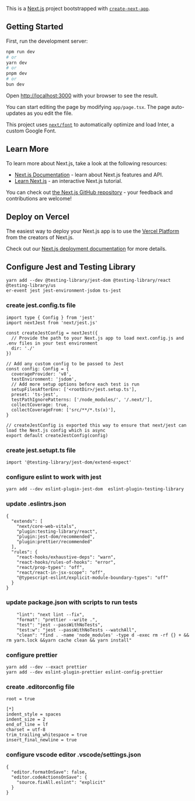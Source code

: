 This is a [Next.js](https://nextjs.org/) project bootstrapped with [`create-next-app`](https://github.com/vercel/next.js/tree/canary/packages/create-next-app).

## Getting Started

First, run the development server:

```bash
npm run dev
# or
yarn dev
# or
pnpm dev
# or
bun dev
```

Open [http://localhost:3000](http://localhost:3000) with your browser to see the result.

You can start editing the page by modifying `app/page.tsx`. The page auto-updates as you edit the file.

This project uses [`next/font`](https://nextjs.org/docs/basic-features/font-optimization) to automatically optimize and load Inter, a custom Google Font.

## Learn More

To learn more about Next.js, take a look at the following resources:

- [Next.js Documentation](https://nextjs.org/docs) - learn about Next.js features and API.
- [Learn Next.js](https://nextjs.org/learn) - an interactive Next.js tutorial.

You can check out [the Next.js GitHub repository](https://github.com/vercel/next.js/) - your feedback and contributions are welcome!

## Deploy on Vercel

The easiest way to deploy your Next.js app is to use the [Vercel Platform](https://vercel.com/new?utm_medium=default-template&filter=next.js&utm_source=create-next-app&utm_campaign=create-next-app-readme) from the creators of Next.js.

Check out our [Next.js deployment documentation](https://nextjs.org/docs/deployment) for more details.

## Configure Jest and Testing Library

```
yarn add --dev @testing-library/jest-dom @testing-library/react @testing-library/us
er-event jest jest-environment-jsdom ts-jest
```

### create jest.config.ts file

```
import type { Config } from 'jest'
import nextJest from 'next/jest.js'

const createJestConfig = nextJest({
  // Provide the path to your Next.js app to load next.config.js and .env files in your test environment
  dir: './'
})

// Add any custom config to be passed to Jest
const config: Config = {
  coverageProvider: 'v8',
  testEnvironment: 'jsdom',
  // Add more setup options before each test is run
  setupFilesAfterEnv: ['<rootDir>/jest.setup.ts'],
  preset: 'ts-jest',
  testPathIgnorePatterns: ['/node_modules/', '/.next/'],
  collectCoverage: true,
  collectCoverageFrom: ['src/**/*.ts(x)'],
}

// createJestConfig is exported this way to ensure that next/jest can load the Next.js config which is async
export default createJestConfig(config)
```

### create jest.setupt.ts file

```
import '@testing-library/jest-dom/extend-expect'
```

### configure eslint to work with jest

```
yarn add --dev eslint-plugin-jest-dom  eslint-plugin-testing-library
```

### update .eslintrs.json

```
{
  "extends": [
    "next/core-web-vitals",
    "plugin:testing-library/react",
    "plugin:jest-dom/recommended",
    "plugin:prettier/recommended"
  ],
  "rules": {
    "react-hooks/exhaustive-deps": "warn",
    "react-hooks/rules-of-hooks": "error",
    "react/prop-types": "off",
    "react/react-in-jsx-scope": "off",
    "@typescript-eslint/explicit-module-boundary-types": "off"
  }
}
```

### update package.json with scripts to run tests

```
    "lint": "next lint --fix",
    "format": "prettier --write .",
    "test": "jest --passWithNoTests",
    "test:w": "jest --passWithNoTests --watchAll",
    "clean": "find . -name 'node_modules' -type d -exec rm -rf {} + && rm yarn.lock &&yarn cache clean && yarn install"
```

### configure prettier

```
yarn add --dev --exact prettier
yarn add --dev eslint-plugin-prettier eslint-config-prettier
```

### create .editorconfig file

```
root = true

[*]
indent_style = spaces
indent_size = 2
end_of_line = lf
charset = utf-8
trim_trailing_whitespace = true
insert_final_newline = true
```

### configure vscode editor .vscode/settings.json

```
{
  "editor.formatOnSave": false,
  "editor.codeActionsOnSave": {
    "source.fixAll.eslint": "explicit"
  }
}

```

